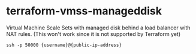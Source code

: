 # terraform-vmss-manageddisk

Virtual Machine Scale Sets with managed disk behind a load balancer with NAT rules.
(This won't work since it is not supported by Terraform yet)

`ssh -p 50000 {username}@{public-ip-address}`

